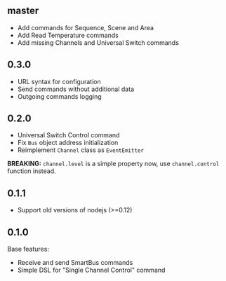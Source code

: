 ## master

  * Add commands for Sequence, Scene and Area
  * Add Read Temperature commands
  * Add missing Channels and Universal Switch commands

## 0.3.0

  * URL syntax for configuration
  * Send commands without additional data
  * Outgoing commands logging

## 0.2.0

  * Universal Switch Control command
  * Fix `Bus` object address initialization
  * Reimplement `Channel` class as `EventEmitter`

**BREAKING:** `channel.level` is a simple property now,
use `channel.control` function instead.

## 0.1.1

  * Support old versions of nodejs (>=0.12)

## 0.1.0

  Base features:

  * Receive and send SmartBus commands
  * Simple DSL for "Single Channel Control" command
